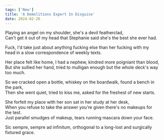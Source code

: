 ```yaml
---
tags: ['New']
title: 'A Demolitions Expert In Disguise'
date: 2024-02-26
---
```


Playing an angel on my shoulder, she's a devil featherclad,  
Can't get it out of my head that Stephanie said she's the best she ever had.

Fuck, I'd take just about anything fucking else than her fucking with my head in a slow correspondence of weekly texts.

Her place felt like home, I had a nephew, kindred more poigniant than blood,  
But she sullied her hand, tried to mulligan enough but the whole deck's way too much.

So we cracked open a bottle, whiskey on the boardwalk, found a bench in the park,  
Then she went quiet, tried to kiss me, asked for the freshest of new starts.

She forfeit my place with her son sat in her study at her desk,  
When you refuse to take the answer you're given there's no makeups for the test.  
Just parallel smudges of makeup, tears running mascara down your face.

Sic sempre, sempre ad infinitum, orthogonal to a long-lost and surgically fixtured grace.
